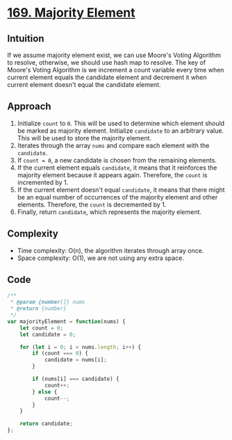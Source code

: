 # [169. Majority Element](https://leetcode.com/problems/majority-element/description/)

## Intuition
If we assume majority element exist, we can use Moore's Voting Algorithm to resolve, otherwise, we should use hash map to resolve. The key of Moore's Voting Algorithm is we increment a count variable every time when current element equals the candidate element and decrement it when current element doesn't equal the candidate element.

## Approach

1. Initialize `count` to `0`. This will be used to determine which element should be marked as majority element.
Initialize `candidate` to an arbitrary value. This will be used to store the majority element.
2. Iterates through the array `nums` and compare each element with the `candidate`.
3. If `count = 0`, a new candidate is chosen from the remaining elements.
4. If the current element equals `candidate`, it means that it reinforces the majority element because it appears again. Therefore, the `count` is incremented by 1.
5. If the current element doesn't equal `candidate`, it means that there might be an equal number of occurrences of the majority element and other elements. Therefore, the `count` is decremented by 1.
6. Finally, return `candidate`, which represents the majority element. 

## Complexity
- Time complexity: O(n), the algorithm iterates through array once.
- Space complexity: O(1), we are not using any extra space.

## Code
```javascript
/**
 * @param {number[]} nums
 * @return {number}
 */
var majorityElement = function(nums) {
    let count = 0;
    let candidate = 0;

    for (let i = 0; i < nums.length; i++) {
        if (count === 0) {
            candidate = nums[i];
        }

        if (nums[i] === candidate) {
            count++;
        } else {
            count--;
        }
    }

    return candidate;
};
```
